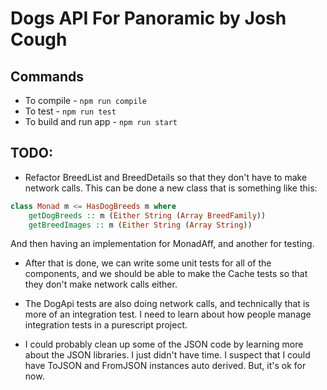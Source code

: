 # Dogs API For Panoramic by Josh Cough

## Commands

* To compile - `npm run compile`
* To test - `npm run test`
* To build and run app - `npm run start`

## TODO: 

* Refactor BreedList and BreedDetails so that they don't have to make network calls. 
  This can be done a new class that is something like this:

```purescript
class Monad m <= HasDogBreeds m where
    getDogBreeds :: m (Either String (Array BreedFamily))
    getBreedImages :: m (Either String (Array String))
```

And then having an implementation for MonadAff, and another for testing. 

* After that is done, we can write some unit tests for all of the components, 
  and we should be able to make the Cache tests so that they don't make network calls either. 

* The DogApi tests are also doing network calls, and technically that is more of an integration test.
  I need to learn about how people manage integration tests in a purescript project.

* I could probably clean up some of the JSON code by learning more about the JSON libraries. I just didn't have time. 
  I suspect that I could have ToJSON and FromJSON instances auto derived. But, it's ok for now.